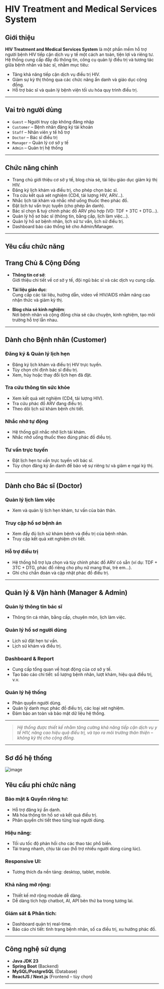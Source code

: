 
#  HIV Treatment and Medical Services System


##  Giới thiệu

**HIV Treatment and Medical Services System** là một phần mềm hỗ trợ người bệnh HIV tiếp cận dịch vụ y tế một cách an toàn, tiện lợi và riêng tư.  
Hệ thống cung cấp đầy đủ thông tin, công cụ quản lý điều trị và tương tác giữa bệnh nhân và bác sĩ, nhằm mục tiêu:

- Tăng khả năng tiếp cận dịch vụ điều trị HIV.
- Giảm sự kỳ thị thông qua các chức năng ẩn danh và giáo dục cộng đồng.
- Hỗ trợ bác sĩ và quản lý bệnh viện tối ưu hóa quy trình điều trị.

---

##  Vai trò người dùng

- `Guest` – Người truy cập không đăng nhập
- `Customer` – Bệnh nhân đăng ký tài khoản
- `Staff` – Nhân viên y tế hỗ trợ
- `Doctor` – Bác sĩ điều trị
- `Manager` – Quản lý cơ sở y tế
- `Admin` – Quản trị hệ thống

---

##  Chức năng chính

- Trang chủ giới thiệu cơ sở y tế, blog chia sẻ, tài liệu giáo dục giảm kỳ thị HIV.
- Đăng ký lịch khám và điều trị, cho phép chọn bác sĩ.
- Tra cứu kết quả xét nghiệm (CD4, tải lượng HIV, ARV...).
- Nhắc lịch tái khám và nhắc nhở uống thuốc theo phác đồ.
- Đặt lịch tư vấn trực tuyến (cho phép ẩn danh).
- Bác sĩ chọn & tuỳ chỉnh phác đồ ARV phù hợp (VD: TDF + 3TC + DTG...).
- Quản lý hồ sơ bác sĩ (thông tin, bằng cấp, lịch làm việc...).
- Quản lý hồ sơ bệnh nhân, lịch sử tư vấn, lịch sử điều trị.
- Dashboard báo cáo thống kê cho Admin/Manager.

---
## Yêu cầu chức năng
##  Trang Chủ & Cộng Đồng

- **Thông tin cơ sở**:  
  Giới thiệu chi tiết về cơ sở y tế, đội ngũ bác sĩ và các dịch vụ cung cấp.

- **Tài liệu giáo dục**:  
  Cung cấp các tài liệu, hướng dẫn, video về HIV/AIDS nhằm nâng cao nhận thức và giảm kỳ thị.

- **Blog chia sẻ kinh nghiệm**:  
  Nơi bệnh nhân và cộng đồng chia sẻ câu chuyện, kinh nghiệm, tạo môi trường hỗ trợ lẫn nhau.

---

##  Dành cho Bệnh nhân (Customer)

###  Đăng ký & Quản lý lịch hẹn
- Đăng ký lịch khám và điều trị HIV trực tuyến.
- Tùy chọn chỉ định bác sĩ điều trị.
- Xem, hủy hoặc thay đổi lịch hẹn đã đặt.

###  Tra cứu thông tin sức khỏe
- Xem kết quả xét nghiệm (CD4, tải lượng HIV).
- Tra cứu phác đồ ARV đang điều trị.
- Theo dõi lịch sử khám bệnh chi tiết.

###  Nhắc nhở tự động
- Hệ thống gửi nhắc nhở lịch tái khám.
- Nhắc nhở uống thuốc theo đúng phác đồ điều trị.

###  Tư vấn trực tuyến
- Đặt lịch hẹn tư vấn trực tuyến với bác sĩ.
- Tùy chọn đăng ký ẩn danh để bảo vệ sự riêng tư và giảm e ngại kỳ thị.

---

##  Dành cho Bác sĩ (Doctor)

###  Quản lý lịch làm việc
- Xem và quản lý lịch hẹn khám, tư vấn của bản thân.

###  Truy cập hồ sơ bệnh án
- Xem đầy đủ lịch sử khám bệnh và điều trị của bệnh nhân.
- Truy cập kết quả xét nghiệm chi tiết.

###  Hỗ trợ điều trị
- Hệ thống hỗ trợ lựa chọn và tùy chỉnh phác đồ ARV có sẵn (ví dụ: TDF + 3TC + DTG, phác đồ riêng cho phụ nữ mang thai, trẻ em…).
- Ghi chú chẩn đoán và cập nhật phác đồ điều trị.

---

## Quản lý & Vận hành (Manager & Admin)

###  Quản lý thông tin bác sĩ
- Thông tin cá nhân, bằng cấp, chuyên môn, lịch làm việc.

###  Quản lý hồ sơ người dùng
- Lịch sử đặt hẹn tư vấn.
- Lịch sử khám và điều trị.

###  Dashboard & Report
- Cung cấp tổng quan về hoạt động của cơ sở y tế.
- Tạo báo cáo chi tiết: số lượng bệnh nhân, lượt khám, hiệu quả điều trị, v.v.

###  Quản lý hệ thống
- Phân quyền người dùng.
- Quản lý danh mục phác đồ điều trị, các loại xét nghiệm.
- Đảm bảo an toàn và bảo mật dữ liệu hệ thống.

---

>  *Hệ thống được thiết kế nhằm tăng cường khả năng tiếp cận dịch vụ y tế HIV, nâng cao hiệu quả điều trị, và tạo ra môi trường thân thiện – không kỳ thị cho cộng đồng.*

---
##  Sơ đồ hệ thống 
![image](https://github.com/user-attachments/assets/31eb88ff-ddb9-4009-a6ec-7fe8d68483ee)<br>


##  Yêu cầu phi chức năng

### Bảo mật & Quyền riêng tư:
- Hỗ trợ đăng ký ẩn danh.
- Mã hóa thông tin hồ sơ và kết quả điều trị.
- Phân quyền chi tiết theo từng loại người dùng.

### Hiệu năng:
- Tối ưu tốc độ phản hồi cho các thao tác phổ biến.
- Tải trang nhanh, chịu tải cao (hỗ trợ nhiều người dùng cùng lúc).

###  Responsive UI:
- Tương thích đa nền tảng: desktop, tablet, mobile.

###  Khả năng mở rộng:
- Thiết kế mở rộng module dễ dàng.
- Dễ dàng tích hợp chatbot, AI, API bên thứ ba trong tương lai.

###  Giám sát & Phân tích:
- Dashboard quản trị real-time.
- Báo cáo chi tiết: tình trạng bệnh nhân, số ca điều trị, xu hướng phác đồ.

---

##  Công nghệ sử dụng

- **Java JDK 23**
- **Spring Boot** (Backend)
- **MySQL/PostgreSQL** (Database)
- **ReactJS / Next.js** (Frontend – tùy chọn)

---


